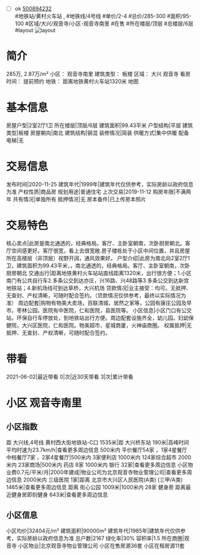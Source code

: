 - [ ] ok [500894232](https://bj.5i5j.com/ershoufang/500894232.html)  
 #地铁站/黄村火车站 ,  #地铁线/4号线
#单价/2-4 #总价/285-300 #面积/95-100   #区域/大兴/观音寺/小区-观音寺南里 #在售 #所在楼层/顶层 #总楼层/6层 #layout 
![layout](http://image2a.5i5j.com/scm/HOUSE_CUSTOMER/a5e1ceccdb214af98883177bfe4aa46a.jpg_P5.jpg) 
# 简介 
 285万,  2.87万/m² 
小区： 观音寺南里
建筑类型： 板楼
区域： 大兴 观音寺
看房时间： 提前预约
地铁： 距离地铁黄村火车站1320米 地图
# 基本信息 
 房屋户型|2室2厅1卫
所在楼层|顶层/6层
建筑面积|99.43平米
户型结构|平层
建筑类型|板楼
房屋朝向|南北
建筑结构|钢混
装修情况|简装
供暖方式|集中供暖
配备电梯|无
# 交易信息 
 发布时间|2020-11-25
建筑年代|1999年|建筑年代仅供参考，实际房龄以政府信息为准
产权性质|商品房
规划用途|普通住宅
上次交易|2019-11-12
购房年限|不满两年
共有情况|单独所有
抵押情况|无
房本备件|已上传房本照片
# 交易特色 
 核心卖点|此房是南北通透的，经典格局。客厅、主卧室朝南，次卧厨房朝北。客厅空间感更好。客厅很宽，看上去很宽敞.房子楼栋处于小区中间位置，并且房屋所在高楼层（非顶层）视野开阔，通风效果好。
户型介绍|此房为南北向2室2厅1卫，建筑面积为99.43平米，，南北通透的，经典格局。客厅、主卧室朝南，次卧厨房朝北
交通出行|距离地铁黄村火车站站直线距离1320米，出行很方便；1.小区南门有公共自行车2.多条公交到达亦庄，兴16路、兴48路等3.多条公交到达新宫地铁站；4.新机场线可到达草桥，大兴机场
贷款情况|业主接受：均可。无抵押、无查封、产权清晰，可随时配合签约。（贷款情况仅供参考，最终以实际情况为准）
周边配套|购物有物美大卖场，百联清城，居然之家等，公园有康庄公园及早市，枣林公园。医院有中医院，仁和医院，县医院等。
小区信息|小区门口有公交站，环保自行车停放处，到地铁站出行方便。周边配套设施齐全，幼儿园。妇幼保健院，大兴区医院，仁和医院。物美超市，星城商厦，火神庙商圈。
权属抵押|无抵押、无查封、产权清晰，可随时配合签约。
# 带看 
 2021-06-02|最近带看	 0|次|近30天带看	 3|次|累计带看
# 小区 观音寺南里
## 小区指数 
 距 大兴线,4号线 黄村西大街地铁站-C口 1535米|距 大兴桥东站 190米|高峰时间平均时速为23.7km/h|查看更多周边信息
500米内 平价餐厅54家 ，1家4星餐厅
中档餐厅7家 ，2家4星餐厅|500米内 3家便利店
1000米内 124家综合超市
2000米内 23家商场|500米内 药店 8家
1000米内 银行 32家|查看更多周边信息
小区物业费0.7元/平米/月|2000年建成|物业公司为北京观音寺物业管理公司|查看更多周边信息
2000米内 三级医院 1家|距离 北京市大兴区人民医院(A类) (三甲/A类) 1465米|查看更多周边信息
距离 街心公园 1009米|1000米内 28家 健身房
距离最近健身房即刻健身 643米|查看更多周边信息
## 小区信息 
 小区均价|32404元/m²
建筑面积|90000m²
建筑年代|1985年|建筑年代仅供参考，实际房龄以政府信息为准
总户数|2167
绿化率|30%
容积率|1.5
所在商圈|观音寺
小区物业|北京观音寺物业管理公司
小区在售房源36套
小区在租房源11套
